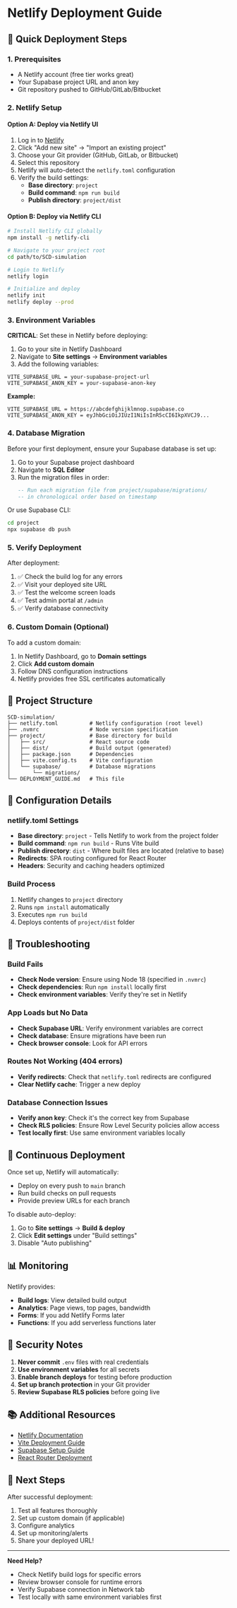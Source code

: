 # Netlify Deployment Guide

## 🚀 Quick Deployment Steps

### 1. Prerequisites
- A Netlify account (free tier works great)
- Your Supabase project URL and anon key
- Git repository pushed to GitHub/GitLab/Bitbucket

### 2. Netlify Setup

#### Option A: Deploy via Netlify UI
1. Log in to [Netlify](https://app.netlify.com)
2. Click "Add new site" → "Import an existing project"
3. Choose your Git provider (GitHub, GitLab, or Bitbucket)
4. Select this repository
5. Netlify will auto-detect the `netlify.toml` configuration
6. Verify the build settings:
   - **Base directory**: `project`
   - **Build command**: `npm run build`
   - **Publish directory**: `project/dist`

#### Option B: Deploy via Netlify CLI
```bash
# Install Netlify CLI globally
npm install -g netlify-cli

# Navigate to your project root
cd path/to/SCD-simulation

# Login to Netlify
netlify login

# Initialize and deploy
netlify init
netlify deploy --prod
```

### 3. Environment Variables

**CRITICAL**: Set these in Netlify before deploying:

1. Go to your site in Netlify Dashboard
2. Navigate to **Site settings** → **Environment variables**
3. Add the following variables:

```
VITE_SUPABASE_URL = your-supabase-project-url
VITE_SUPABASE_ANON_KEY = your-supabase-anon-key
```

**Example:**
```
VITE_SUPABASE_URL = https://abcdefghijklmnop.supabase.co
VITE_SUPABASE_ANON_KEY = eyJhbGciOiJIUzI1NiIsInR5cCI6IkpXVCJ9...
```

### 4. Database Migration

Before your first deployment, ensure your Supabase database is set up:

1. Go to your Supabase project dashboard
2. Navigate to **SQL Editor**
3. Run the migration files in order:
   ```sql
   -- Run each migration file from project/supabase/migrations/
   -- in chronological order based on timestamp
   ```

Or use Supabase CLI:
```bash
cd project
npx supabase db push
```

### 5. Verify Deployment

After deployment:
1. ✅ Check the build log for any errors
2. ✅ Visit your deployed site URL
3. ✅ Test the welcome screen loads
4. ✅ Test admin portal at `/admin`
5. ✅ Verify database connectivity

### 6. Custom Domain (Optional)

To add a custom domain:
1. In Netlify Dashboard, go to **Domain settings**
2. Click **Add custom domain**
3. Follow DNS configuration instructions
4. Netlify provides free SSL certificates automatically

## 📁 Project Structure

```
SCD-simulation/
├── netlify.toml          # Netlify configuration (root level)
├── .nvmrc                # Node version specification
├── project/              # Base directory for build
│   ├── src/              # React source code
│   ├── dist/             # Build output (generated)
│   ├── package.json      # Dependencies
│   ├── vite.config.ts    # Vite configuration
│   └── supabase/         # Database migrations
│       └── migrations/
└── DEPLOYMENT_GUIDE.md   # This file
```

## 🔧 Configuration Details

### netlify.toml Settings

- **Base directory**: `project` - Tells Netlify to work from the project folder
- **Build command**: `npm run build` - Runs Vite build
- **Publish directory**: `dist` - Where built files are located (relative to base)
- **Redirects**: SPA routing configured for React Router
- **Headers**: Security and caching headers optimized

### Build Process

1. Netlify changes to `project` directory
2. Runs `npm install` automatically
3. Executes `npm run build`
4. Deploys contents of `project/dist` folder

## 🐛 Troubleshooting

### Build Fails
- **Check Node version**: Ensure using Node 18 (specified in `.nvmrc`)
- **Check dependencies**: Run `npm install` locally first
- **Check environment variables**: Verify they're set in Netlify

### App Loads but No Data
- **Check Supabase URL**: Verify environment variables are correct
- **Check database**: Ensure migrations have been run
- **Check browser console**: Look for API errors

### Routes Not Working (404 errors)
- **Verify redirects**: Check that `netlify.toml` redirects are configured
- **Clear Netlify cache**: Trigger a new deploy

### Database Connection Issues
- **Verify anon key**: Check it's the correct key from Supabase
- **Check RLS policies**: Ensure Row Level Security policies allow access
- **Test locally first**: Use same environment variables locally

## 🔄 Continuous Deployment

Once set up, Netlify will automatically:
- Deploy on every push to `main` branch
- Run build checks on pull requests
- Provide preview URLs for each branch

To disable auto-deploy:
1. Go to **Site settings** → **Build & deploy**
2. Click **Edit settings** under "Build settings"
3. Disable "Auto publishing"

## 📊 Monitoring

Netlify provides:
- **Build logs**: View detailed build output
- **Analytics**: Page views, top pages, bandwidth
- **Forms**: If you add Netlify Forms later
- **Functions**: If you add serverless functions later

## 🔐 Security Notes

1. **Never commit** `.env` files with real credentials
2. **Use environment variables** for all secrets
3. **Enable branch deploys** for testing before production
4. **Set up branch protection** in your Git provider
5. **Review Supabase RLS policies** before going live

## 📚 Additional Resources

- [Netlify Documentation](https://docs.netlify.com/)
- [Vite Deployment Guide](https://vitejs.dev/guide/static-deploy.html)
- [Supabase Setup Guide](https://supabase.com/docs/guides/getting-started)
- [React Router Deployment](https://reactrouter.com/en/main/start/tutorial#deploying)

## 🎉 Next Steps

After successful deployment:
1. Test all features thoroughly
2. Set up custom domain (if applicable)
3. Configure analytics
4. Set up monitoring/alerts
5. Share your deployed URL!

---

**Need Help?**
- Check Netlify build logs for specific errors
- Review browser console for runtime errors
- Verify Supabase connection in Network tab
- Test locally with same environment variables first

